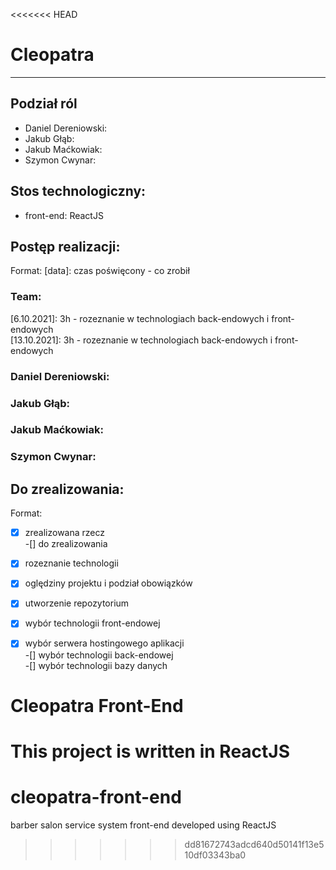 <<<<<<< HEAD
# Cleopatra

---

## Podział ról
 - Daniel Dereniowski:
 - Jakub Głąb:
 - Jakub Maćkowiak:
 - Szymon Cwynar:

## Stos technologiczny:
 - front-end: ReactJS

## Postęp realizacji:
Format: [data]: czas poświęcony - co zrobił
### Team:

[6.10.2021]: 3h - rozeznanie w technologiach back-endowych i front-endowych <br />
[13.10.2021]: 3h - rozeznanie w technologiach back-endowych i front-endowych

### Daniel Dereniowski:


### Jakub Głąb:


### Jakub Maćkowiak:


### Szymon Cwynar:


## Do zrealizowania:
Format:
-[x] zrealizowana rzecz <br />
-[] do zrealizowania

-[x] rozeznanie technologii <br />
-[x] oględziny projektu i podział obowiązków <br />
-[x] utworzenie repozytorium <br />
-[x] wybór technologii front-endowej <br />
-[x] wybór serwera hostingowego aplikacji <br />
-[] wybór technologii back-endowej <br />
-[] wybór technologii bazy danych 

# Cleopatra Front-End

This project is written in ReactJS
=======
# cleopatra-front-end
barber salon service system front-end developed using ReactJS
>>>>>>> dd81672743adcd640d50141f13e510df03343ba0
